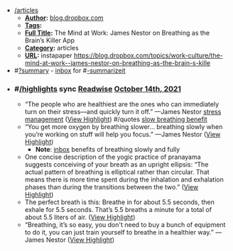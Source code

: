 - [/articles]()
    - **[Author]():** [blog.dropbox.com]()
    - **[Tags]():**
    - **[Full Title]():** The Mind at Work: James Nestor on Breathing as the Brain’s Killer App
    - **[Category]():** articles
    - **[URL]():** instapaper https://blog.dropbox.com/topics/work-culture/the-mind-at-work--james-nestor-on-breathing-as-the-brain-s-kille
- #[?summary]() - [inbox]() for #[-summarizeit]()
- ### #[/highlights]() sync [Readwise]() [October 14th, 2021]()
    - “The people who are healthiest are the ones who can immediately turn on their stress—and quickly turn it off.” —James Nestor [stress management]() ([View Highlight](https://instapaper.com/read/1446510140/17721667)) #/quotes [slow breathing benefit]()
    - “You get more oxygen by breathing slower… breathing slowly when you’re working on stuff will help you focus.” —James Nestor ([View Highlight](https://instapaper.com/read/1446510140/17721681))
        - **Note**: [inbox]() benefits of breathing slowly and fully
    - One concise description of the yogic practice of pranayama suggests conceiving of your breath as an upright ellipsis: “The actual pattern of breathing is elliptical rather than circular. That means there is more time spent during the inhalation and exhalation phases than during the transitions between the two.” ([View Highlight](https://instapaper.com/read/1446510140/17721690))
    - The perfect breath is this: Breathe in for about 5.5 seconds, then exhale for 5.5 seconds. That’s 5.5 breaths a minute for a total of about 5.5 liters of air. ([View Highlight](https://instapaper.com/read/1446510140/17721768))
    - “Breathing, it’s so easy, you don't need to buy a bunch of equipment to do it, you can just train yourself to breathe in a healthier way.” —James Nestor ([View Highlight](https://instapaper.com/read/1446510140/17721773))
